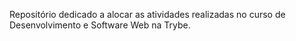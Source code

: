 Repositório dedicado a alocar as atividades realizadas no curso de Desenvolvimento e Software Web na Trybe.
